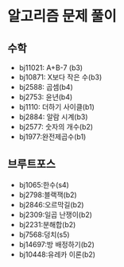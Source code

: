 # 알고리즘 문제 풀이

## 수학

* bj11021: A+B-7 (b3)
* bj10871: X보다 작은 수(b3)
* bj2588: 곱셈(b4)
* bj2753: 윤년(b4)
* bj1110: 더하기 사이클(b1)
* bj2884: 알람 시계(b3)
* bj2577: 숫자의 개수(b2)
* bj1977:완전제곱수(b1)

## 브루트포스

* bj1065:한수(s4)
* bj2798:블랙잭(b2)
* bj2846:오르막길(b2)
* bj2309:일곱 난쟁이(b2)
* bj2231:분해합(b2)
* bj7568:덩치(s5)
* bj14697:방 배정하기(b2)
* bj10448:유레카 이론(b2)
